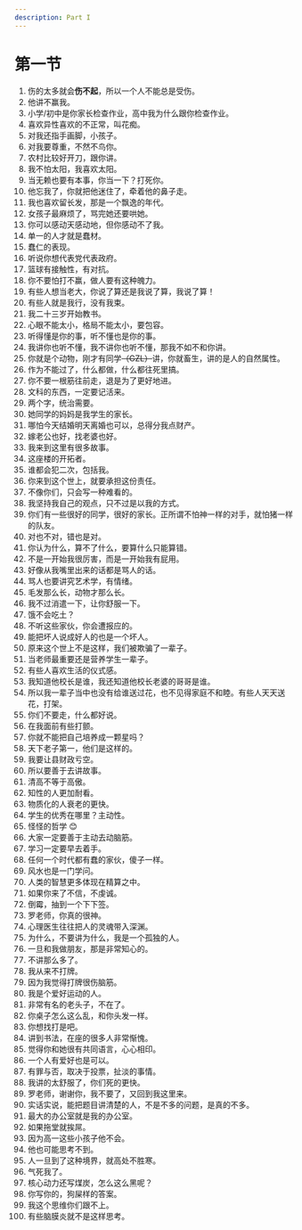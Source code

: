 ```yaml
---
description: Part I
---
```


# 第一节

1. 伤的太多就会**伤不起**，所以一个人不能总是受伤。
2. 他讲不赢我。
3. 小学/初中是你家长检查作业，高中我为什么跟你检查作业。
4. 喜欢异性喜欢的不正常，叫花痴。
5. 对我还指手画脚，小孩子。
6. 对我要尊重，不然不鸟你。
7. 农村比较好开刀，跟你讲。
8. 我不怕太阳，我喜欢太阳。
9. 当无赖也要有本事，你当一下？打死你。
10. 他忘我了，你就把他迷住了，牵着他的鼻子走。
11. 我也喜欢留长发，那是一个飘逸的年代。
12. 女孩子最麻烦了，骂完她还要哄她。
13. 你可以感动天感动地，但你感动不了我。
14. 单一的人才就是蠢材。
15. 蠢仁的表现。
16. 听说你想代表党代表政府。
17. 篮球有接触性，有对抗。
18. 你不要怕打不赢，做人要有这种魄力。
19. 有些人想当老大，你说了算还是我说了算，我说了算！
20. 有些人就是我行，没有我束。
21. 我二十三岁开始教书。
22. 心眼不能太小，格局不能太小，要包容。
23. 听得懂是你的事，听不懂也是你的事。
24. 我讲你也听不懂，我不讲你也听不懂，那我不如不和你讲。
25. 你就是个动物，刚才有同学~~（GZL）~~讲，你就畜生，讲的是人的自然属性。
26. 作为不能过了，什么都做，什么都往死里搞。
27. 你不要一根筋往前走，退是为了更好地进。
28. 文科的东西，一定要记活来。
29. 两个字，统治需要。
30. 她同学的妈妈是我学生的家长。
31. 哪怕今天结婚明天离婚也可以，总得分我点财产。
32. 嫁老公也好，找老婆也好。
33. 我来到这里有很多故事。
34. 这座楼的开拓者。
35. 谁都会犯二次，包括我。
36. 你来到这个世上，就要承担这份责任。
37. 不像你们，只会写一种难看的。
38. 我坚持我自己的观点，只不过是以我的方式。
39. 你们有一些很好的同学，很好的家长。正所谓不怕神一样的对手，就怕猪一样的队友。
40. 对也不对，错也是对。
41. 你认为什么，算不了什么，要算什么只能算错。
42. 不是一开始我很厉害，而是一开始我有屁用。
43. 好像从我嘴里出来的话都是骂人的话。
44. 骂人也要讲究艺术学，有情绪。
45. 毛发那么长，动物才那么长。
46. 我不过消遣一下，让你舒服一下。
47. 饿不会吃土？
48. 不听这些家伙，你会遭报应的。
49. 能把坏人说成好人的也是一个坏人。
50. 原来这个世上不是这样，我们被欺骗了一辈子。
51. 当老师最重要还是营养学生一辈子。
52. 有些人喜欢生活的仪式感。
53. 我知道他校长是谁，我还知道他校长老婆的哥哥是谁。
54. 所以我一辈子当中也没有给谁送过花，也不见得家庭不和睦。有些人天天送花，打架。
55. 你们不要走，什么都好说。
56. 在我面前有些打颤。
57. 你就不能把自己培养成一颗星吗？
58. 天下老子第一，他们是这样的。
59. 我要让县财政亏空。
60. 所以要善于去讲故事。
61. 清高不等于高傲。
62. 知性的人更加耐看。
63. 物质化的人衰老的更快。
64. 学生的优秀在哪里？主动性。
65. 怪怪的哲学 😊 
66. 大家一定要善于主动去动脑筋。
67. 学习一定要早去着手。
68. 任何一个时代都有蠢的家伙，傻子一样。
69. 风水也是一门学问。
70. 人类的智慧更多体现在精算之中。
71. 如果你来了不信，不虔诚。
72. 倒霉，抽到一个下下签。
73. 罗老师，你真的很神。
74. 心理医生往往把人的灵魂带入深渊。
75. 为什么，不要讲为什么，我是一个孤独的人。
76. 一旦和我做朋友，那是非常知心的。
77. 不讲那么多了。
78. 我从来不打牌。
79. 因为我觉得打牌很伤脑筋。
80. 我是个爱好运动的人。
81. 非常有名的老头子，不在了。
82. 你桌子怎么这么乱，和你头发一样。
83. 你想找打是吧。
84. 讲到书法，在座的很多人非常惭愧。
85. 觉得你和她很有共同语言，心心相印。
86. 一个人有爱好也是可以。
87. 有罪与否，取决于投票，扯淡的事情。
88. 我讲的太舒服了，你们死的更快。
89. 罗老师，谢谢你，我不要了，又回到我这里来。
90. 实话实说，能把题目讲清楚的人，不是不多的问题，是真的不多。
91. 最大的办公室就是我的办公室。
92. 如果拖堂就挨屌。
93. 因为高一这些小孩子他不会。
94. 他也可能思考不到。
95. 人一旦到了这种境界，就高处不胜寒。
96. 气死我了。
97. 核心动力还写煤炭，怎么这么黑呢？
98. 你写你的，狗屎样的答案。
99. 我这个思维你们跟不上。
100. 有些脑膜炎就不是这样思考。


